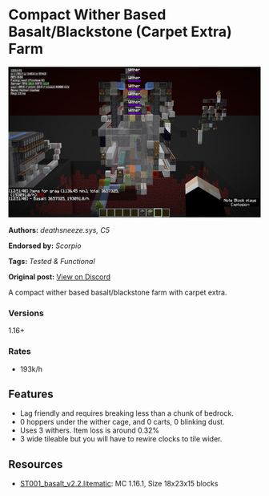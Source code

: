 # Compact Wither Based Basalt/Blackstone (Carpet Extra) Farm
<img alt="2020-07-30_12.png" src="images/2020-07-30_12.png?raw=1" height="300px">

**Authors:** *deathsneeze.sys, C5*

**Endorsed by:** *Scorpio*

**Tags:** *Tested & Functional*

**Original post:** [View on Discord](https://discord.com/channels/913065809096638494/1392035409784995952)

A compact wither based basalt/blackstone farm with carpet extra.
### Versions
1.16+
### Rates
- 193k/h

## Features
- Lag friendly and requires breaking less than a chunk of bedrock.
- 0 hoppers under the wither cage, and 0 carts,  0 blinking dust.
- Uses 3 withers. Item loss is around 0.32%
- 3 wide tileable but you will have to rewire clocks to tile wider.

## Resources
- [ST001_basalt_v2.2.litematic](attachments/ST001_basalt_v2.2.litematic): MC 1.16.1, Size 18x23x15 blocks
